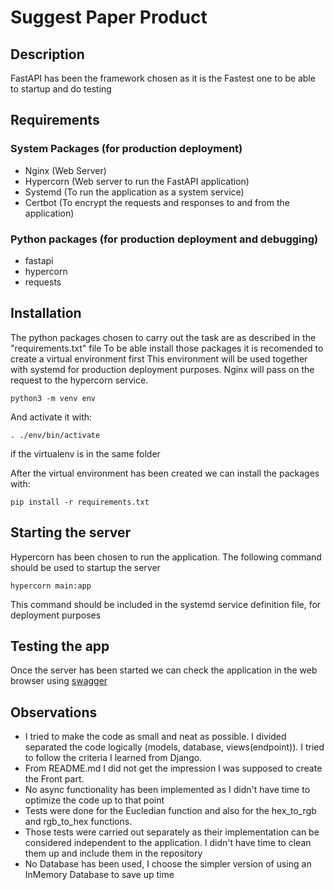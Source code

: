 # Suggest Paper Product

## Description
FastAPI has been the framework chosen as it is the Fastest one to be able to startup and do testing


## Requirements
### System Packages (for production deployment)
* Nginx (Web Server)
* Hypercorn (Web server to run the FastAPI application)
* Systemd (To run the application as a system service)
* Certbot (To encrypt the requests and responses to and from the application)

### Python packages (for production deployment and debugging)
* fastapi
* hypercorn
* requests


## Installation
The python packages chosen to carry out the task are as described in the "requirements.txt" file
To be able install those packages it is recomended to create a virtual environment first
This environment will be used together with systemd for production deployment purposes. Nginx will pass on the request to the hypercorn service.

```
python3 -m venv env
```

And activate it with:
```
. ./env/bin/activate
```
if the virtualenv is in the same folder


After the virtual environment has been created we can install the packages with:
```
pip install -r requirements.txt
```

## Starting the server
Hypercorn has been chosen to run the application. The following command should be used to startup the server
```
hypercorn main:app
```
This command should be included in the systemd service definition file, for deployment purposes

## Testing the app
Once the server has been started we can check the application in the web browser using [swagger]('http://localhost:8000/docs')

## Observations
* I tried to make the code as small and neat as possible. I divided separated the code logically (models, database, views(endpoint)). I tried to follow the criteria I learned from Django.
* From README.md I did not get the impression I was supposed to create the Front part.
* No async functionality has been implemented as I didn't have time to optimize the code up to that point
* Tests were done for the Eucledian function and also for the hex_to_rgb and rgb_to_hex functions.
* Those tests were carried out separately as their implementation can be considered independent to the application. I didn't have time to clean them up and include them in the repository
* No Database has been used, I choose the simpler version of using an InMemory Database to save up time
